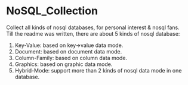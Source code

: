 # NoSQL_Collection

Collect all kinds of nosql databases, for personal interest &amp; nosql fans.</br>
Till the readme was written, there are about 5 kinds of nosql database:</br>  
1. Key-Value: based on key->value data mode.</br>
2. Document: based on document data mode.</br>
3. Column-Family: based on column data mode.</br>
4. Graphics: based on graphic data mode.</br>
5. Hybrid-Mode: support more than 2 kinds of nosql data mode in one database.</br>

